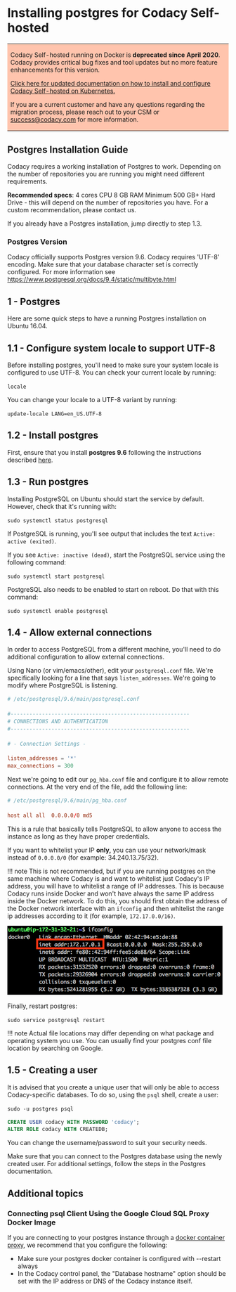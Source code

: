 # Installing postgres for Codacy Self-hosted

<table>
  <tbody>
    <tr>
      <td style="background-color: #ffc4ad;">
        <p>
          Codacy Self-hosted running on Docker is <strong>deprecated since April 2020</strong>. Codacy provides critical bug fixes and tool updates but no more feature enhancements for this version.
        </p>
        <p>
          <a href="/Chart/" target="_self">Click here for updated documentation on how to install and configure Codacy Self-hosted on Kubernetes.</a>
        </p>
        <p>
          If you are a current customer and have any questions regarding the migration process, please reach out to your CSM or <a href="mailto:success@codacy.com" target="_blank">success@codacy.com</a> for more information.
        </p>
      </td>
    </tr>
  </tbody>
</table>

## Postgres Installation Guide

Codacy requires a working installation of Postgres to work. Depending on the number of repositories you are running you might need different requirements.

**Recommended specs**:
4 cores CPU
8 GB RAM
Minimum 500 GB+ Hard Drive - this will depend on the number of repositories you have. For a custom recommendation, please contact us.

If you already have a Postgres installation, jump directly to step 1.3.

### Postgres Version

Codacy officially supports Postgres version 9.6. Codacy requires 'UTF-8' encoding. Make sure that your database character set is correctly configured. For more information see
<https://www.postgresql.org/docs/9.4/static/multibyte.html>

## 1 - Postgres

Here are some quick steps to have a running Postgres installation on Ubuntu 16.04.

## 1.1 - Configure system locale to support UTF-8

Before installing postgres, you'll need to make sure your system locale is configured to use UTF-8. You can check your current locale by running:

`locale`

You can change your locale to a UTF-8 variant by running:

`update-locale LANG=en_US.UTF-8`

## 1.2 - Install postgres

First, ensure that you install **postgres 9.6** following the instructions described [here](https://www.postgresql.org/download/linux/ubuntu/).

## 1.3 - Run postgres

Installing PostgreSQL on Ubuntu should start the service by default. However, check that it's running with:

`sudo systemctl status postgresql`

If PostgreSQL is running, you'll see output that includes the text `Active: active (exited)`.

If you see `Active: inactive (dead)`, start the PostgreSQL service using the following command:

`sudo systemctl start postgresql`

PostgreSQL also needs to be enabled to start on reboot. Do that with this command:

`sudo systemctl enable postgresql`

## 1.4 - Allow external connections

In order to access PostgreSQL from a different machine, you'll need to do additional configuration to allow external connections. 

Using Nano (or vim/emacs/other), edit your `postgresql.conf` file. We're specifically looking for a line that says `listen_addresses`. We're going to modify where PostgreSQL is listening.

```conf
# /etc/postgresql/9.6/main/postgresql.conf

#---------------------------------------------------------
# CONNECTIONS AND AUTHENTICATION
#---------------------------------------------------------

# - Connection Settings -

listen_addresses = '*'
max_connections = 300
```

Next we're going to edit our `pg_hba.conf` file and configure it to allow remote connections. At the very end of the file, add the following line:

```conf
# /etc/postgresql/9.6/main/pg_hba.conf

host all all  0.0.0.0/0 md5
```

This is a rule that basically tells PostgreSQL to allow anyone to access the instance as long as they have proper credentials.

If you want to whitelist your IP **only,** you can use your network/mask instead of `0.0.0.0/0` (for example: 34.240.13.75/32).

!!! note
    This is not recommended, but if you are running postgres on the same machine where Codacy is and want to whitelist just Codacy's IP address, you will have to whitelist a range of IP addresses. This is because Codacy runs inside Docker and won't have always the same IP address inside the Docker network. To do this, you should first obtain the address of the Docker network interface with an `ifconfig` and then whitelist the range ip addresses according to it (for example, `172.17.0.0/16)`.

![Screen_Shot_2018-04-24_at_15.55.58.png](/images/Screen_Shot_2018-04-24_at_15.55.58.png) 

Finally, restart postgres:

`sudo service postgresql restart`

!!! note
    Actual file locations may differ depending on what package and operating system you use. You can usually find your postgres conf file location by searching on Google.

## 1.5 - Creating a user

It is advised that you create a unique user that will only be able to access Codacy-specific databases. To do so, using the `psql` shell, create a user:

`sudo -u postgres psql`

```sql
CREATE USER codacy WITH PASSWORD 'codacy';
ALTER ROLE codacy WITH CREATEDB;
```

You can change the username/password to suit your security needs.

Make sure that you can connect to the Postgres database using the newly created user. For additional settings, follow the steps in the Postgres documentation.

## Additional topics

### Connecting psql Client Using the Google Cloud SQL Proxy Docker Image

If you are connecting to your postgres instance through a [docker container proxy](https://cloud.google.com/sql/docs/postgres/connect-docker), we recommend that you configure the following:

-   Make sure your postgres docker container is configured with --restart always
-   In the Codacy control panel, the "Database hostname" option should be set with the IP address or DNS of the Codacy instance itself.
